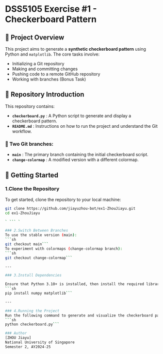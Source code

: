 # DSS5105 Exercise #1 - Checkerboard Pattern

## 📌 Project Overview
This project aims to generate a **synthetic checkerboard pattern** using Python and `matplotlib`. The core tasks involve:

- Initializing a Git repository
- Making and committing changes
- Pushing code to a remote GitHub repository
- Working with branches (Bonus Task)

## 📂 Repository Introduction
This repository contains:

- **`checkerboard.py`** : A Python script to generate and display a checkerboard pattern.
- **`README.md`** : Instructions on how to run the project and understand the Git workflow.

### 🔀 Two Git branches:
- **`main`** : The primary branch containing the initial checkerboard script.
- **`change-colormap`** : A modified version with a different colormap.


## 🚀 Getting Started

### 1️.Clone the Repository
To get started, clone the repository to your local machine:
```sh
git clone https://github.com/jiayuzhou-bot/ex1-ZhouJiayu.git
cd ex1-ZhouJiayu

` ``` `

### 2.Switch Between Branches
To use the stable version (main):
```sh
git checkout main```
To experiment with colormaps (change-colormap branch):
```sh
git checkout change-colormap```

---

### 3.Install Dependencies

Ensure that Python 3.10+ is installed, then install the required libraries:
```sh
pip install numpy matplotlib```

---

### 4.Running the Project
Run the following command to generate and visualize the checkerboard pattern:
```sh
python checkerboard.py```

### Author
[ZHOU Jiayu]
National University of Singapore
Semester 2, AY2024-25

